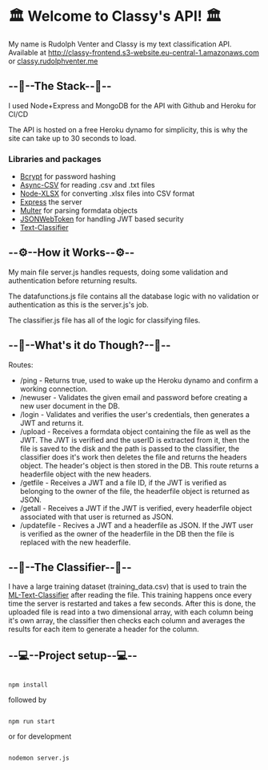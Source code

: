 

  
  

# 🏛 Welcome to Classy's API! 🏛

  

My name is Rudolph Venter and Classy is my text classification API. Available at http://classy-frontend.s3-website.eu-central-1.amazonaws.com or [classy.rudolphventer.me](http://classy.rudolphventer.me)


## --🧱--The Stack--🧱--
I used Node+Express and MongoDB for the API with Github and Heroku for CI/CD

The API is hosted on a free Heroku dynamo for simplicity, this is why the site can take up to 30 seconds to load. 

  
### Libraries and packages

 * [Bcrypt](https://www.npmjs.com/package/bcrypt) for password hashing
 * [Async-CSV](https://www.npmjs.com/package/async-csv) for reading .csv and .txt files
 * [Node-XLSX](https://www.npmjs.com/package/node-xlsx) for converting .xlsx files into CSV format
 * [Express](https://www.npmjs.com/package/express) the server
 * [Multer](https://www.npmjs.com/package/multer) for parsing formdata objects
 * [JSONWebToken](https://www.npmjs.com/package/jsonwebtoken) for handling JWT based security
 * [Text-Classifier](https://www.npmjs.com/package/text-classifier)

## --⚙--How it Works--⚙--
My main file server.js handles requests, doing some validation and authentication before returning results. 

The datafunctions.js file contains all the database logic with no validation or authentication as this is the server.js's job. 

The classifier.js file has all of the logic for classifying files.

## --🌟--What's it do Though?--🌟--
Routes:
* /ping - Returns true, used to wake up the Heroku dynamo and confirm a working connection.
* /newuser - Validates the given email and password before creating a new user document in the DB.
* /login - Validates and verifies the user's credentials, then generates a JWT and returns it.
* /upload - Receives a formdata object containing the file as well as the JWT. The JWT is verified and the userID is extracted from it, then the file is saved to the disk and the path is passed to the classifier, the classifier does it's work then deletes the file and returns the headers object. The header's object is then stored in the DB. This route returns a headerfile object with the new headers.
* /getfile - Receives a JWT and a file ID, if the JWT is verified as belonging to the owner of the file, the headerfile object is returned as JSON.
* /getall - Receives a JWT if the JWT is verified, every headerfile object associated with that user is returned as JSON.
* /updatefile - Recives a JWT and a headerfile as JSON. If the JWT user is verified as the owner of the headerfile in the DB then the file is replaced with the new headerfile.

## --📃--The Classifier--📃--
I have a large training dataset (training_data.csv) that is used to train the [ML-Text-Classifier](https://www.npmjs.com/package/ml-classify-text) after reading the file. This training happens once every time the server is restarted and takes a few seconds. After this is done, the uploaded file is read into a two dimensional array, with each column being it's own array, the classifier then checks each column and averages the results for each item to generate a header for the column.

## --💻--Project setup--💻--


```

npm install

```
followed by
```

npm run start

```
or for development



```

nodemon server.js

```

